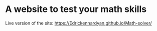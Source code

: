 # A website to test your math skills

Live version of the site: https://Edrickennardyan.github.io/Math-solver/
